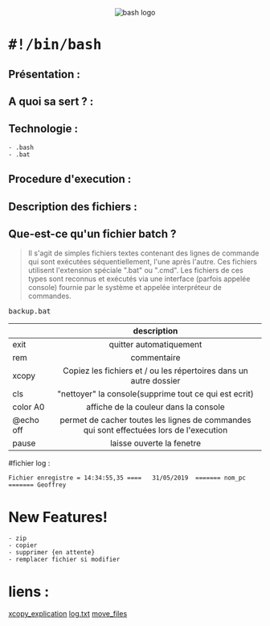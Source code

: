 <p align="center">
<img src="https://user-images.githubusercontent.com/38507456/58379582-c13f6700-7fa5-11e9-8a4a-f71c46db23b6.png" alt="bash logo"/>
</p>

# <tt>#!/bin/bash</tt>

## Présentation :


## A quoi sa sert ? :

## Technologie : 
	
	- .bash
	- .bat 

## Procedure d'execution :

## Description des fichiers :


## Que-est-ce qu'un fichier batch ?
> Il s'agit de simples fichiers textes contenant des lignes de commande qui sont exécutées séquentiellement, l'une après l'autre. Ces fichiers utilisent l'extension spéciale ".bat" ou ".cmd". Les fichiers de ces types sont reconnus et exécutés via une interface (parfois appelée console) fournie par le système et appelée interpréteur de commandes.

<tt>backup.bat</tt>


| 		   	|      description     																						|
|----------	|:---------------------------------------------------------------------------------------------------------:|
| exit	   	| quitter automatiquement 	   																				|
| rem      	| commentaire         																						| 
| xcopy    	| Copiez les fichiers et / ou les répertoires dans un autre dossier											|
| cls	   	| "nettoyer" la console(supprime tout ce qui est ecrit)       												|
| color A0  | affiche de la couleur dans la console        																| 
| @echo off	| permet de cacher toutes les lignes de commandes qui sont effectuées lors de l'execution				    |
| pause     | laisse ouverte la fenetre


#fichier log : 

```
Fichier enregistre = 14:34:55,35 ==== 	31/05/2019  ======= nom_pc ======= Geoffrey

```
# New Features!

	- zip 
	- copier
	- supprimer {en attente}
	- remplacer fichier si modifier

# liens :

[xcopy_explication](https://ss64.com/nt/xcopy.html)
[log.txt](https://www.computerhope.com/issues/ch001679.htm)
[move_files](https://www.computerhope.com/movehlp.htm)

